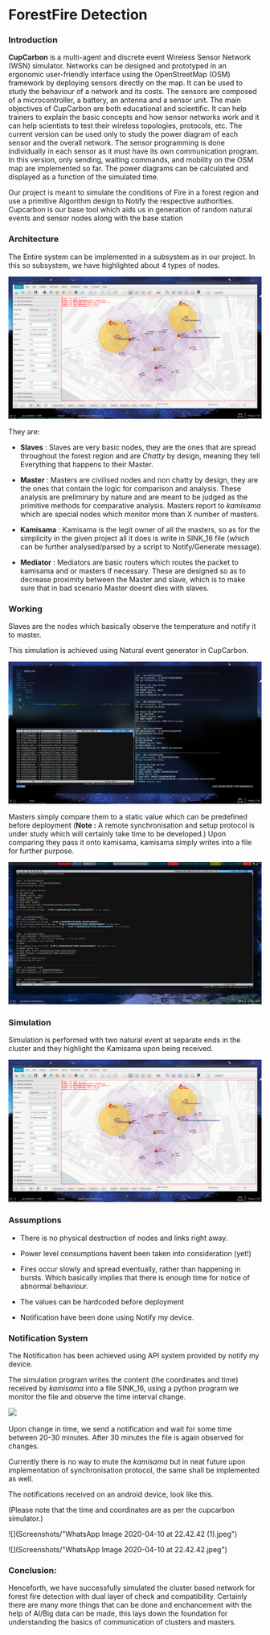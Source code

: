 # ForestFire Detection

### Introduction

**CupCarbon** is a multi-agent and discrete event Wireless Sensor Network (WSN) simulator. Networks can be designed and prototyped in an ergonomic user-friendly interface using the OpenStreetMap (OSM) framework by deploying sensors directly on the map. It can be used to study the behaviour of a network and its costs. The sensors are composed of a microcontroller, a battery, an antenna and a sensor unit. The main objectives of CupCarbon are both educational and scientific. It can help trainers to explain the basic concepts and how sensor networks work and it can help scientists to test their wireless topologies, protocols, etc. The current version can be used only to study the power diagram of each sensor and the overall network. The sensor programming is done individually in each sensor as it must have its own communication program. In this version, only sending, waiting commands, and mobility on the OSM map are implemented so far. The power diagrams can be calculated and displayed as a function of the simulated time.

Our project is meant to simulate the conditions of Fire in a forest region and use a primitive Algorithm design to Notify the respective authorities. Cupcarbon is our base tool which aids us in generation of random natural events and sensor nodes along with the base station

### Architecture

The Entire system can be implemented in a subsystem as in our project. In this so subsystem, we have highlighted about 4 types of nodes.

![](/Screenshots/Cheese_Fri-10Apr20_21.32.png)

They are:

* **Slaves** : Slaves are very basic nodes, they are the ones that are spread throughout the forest region and are _Chatty_ by design, meaning they tell Everything that happens to their Master. 

* **Master** : Masters are civilised nodes and non chatty by design, they are the ones that contain the logic for comparison and analysis. These analysis are preliminary by nature and are meant to be judged as the primitive methods for comparative analysis. Masters report to _kamisama_ which are special nodes which monitor more than X number of masters. 

* **Kamisama** : Kamisama is the legit owner of all the masters, so as for the simplicity in the given project all it does is write in SINK_16 file (which can be further analysed/parsed by a script to Notify/Generate message).

* **Mediator** : Mediators are basic routers which routes the packet to kamisama and or masters if necessary. These are designed so as to decrease proximity between the Master and slave, which is to make sure that in bad scenario Master doesnt dies with slaves. 

### Working

Slaves are the nodes which basically observe the temperature and notify it to master.

This simulation is achieved using Natural event generator in CupCarbon. 

![](/Screenshots/Cheese_Fri-10Apr20_21.34.png)

Masters simply compare them to a static value which can be predefined before deployment (**Note :** A remote synchronisation and setup protocol is under study which will certainly take time to be developed.) Upon comparing they pass it onto kamisama, kamisama simply writes into a file for further purpose.

![](/Screenshots/Cheese_Fri-10Apr20_19.49.png)

### Simulation

Simulation is performed with two natural event at separate ends in the cluster and they highlight the Kamisama upon being received. 

![](/Screenshots/Cheese_Fri-10Apr20_21.32.png)

### Assumptions

* There is no physical destruction of nodes and links right away. 

* Power level consumptions havent been taken into consideration (yet!)

* Fires occur slowly and spread eventually, rather than happening in bursts. Which basically implies that there is enough time for notice of abnormal behaviour. 

* The values can be hardcoded before deployment

* Notification have been done using Notify my device. 

### Notification System

The Notification has been achieved using API system provided by notify my device. 

The simulation program writes the content (the coordinates and time) received  by _kamisama_ into a file SINK_16, using a python program we monitor the file and observe the time interval change. 



![](Screenshots/Cheese_Fri-10Apr20_22.41.png)



Upon change in time, we send a notification and wait for some time between 20-30 minutes. After 30 minutes the file is again observed for changes. 

Currently there is no way to mute the _kamisama_ but in neat future upon implementation of synchronisation protocol, the same shall be implemented as well. 



The notifications received on an android device, look like this. 

(Please note that the time and coordinates are as per the cupcarbon simulator.)

![](Screenshots/"WhatsApp Image 2020-04-10 at 22.42.42 (1).jpeg")

![](Screenshots/"WhatsApp Image 2020-04-10 at 22.42.42.jpeg")

### Conclusion:

Henceforth, we have successfully simulated the cluster based network for forest fire detection with dual layer of check and compatibility. Certainly there are many more things that can be done and enchancement with the help of AI/Big data can be made, this lays down the foundation for understanding the basics of communication of clusters and masters. 
